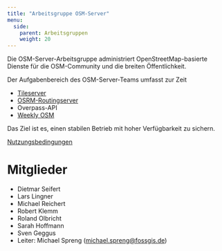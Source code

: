 ```yaml
---
title: "Arbeitsgruppe OSM-Server"
menu:
  side:
    parent: Arbeitsgruppen
    weight: 20
---
```


Die OSM-Server-Arbeitsgruppe administriert OpenStreetMap-basierte Dienste für
die OSM-Community und die breiten Öffentlichkeit.

Der Aufgabenbereich des OSM-Server-Teams umfasst zur Zeit

* [Tileserver](https://tile.openstreetmap.de/)
* [OSRM-Routingserver](https://routing.openstreetmap.de/)
* Overpass-API
* [Weekly OSM](https://weeklyosm.eu/)

Das Ziel ist es, einen stabilen Betrieb mit hoher Verfügbarkeit zu sichern.

[Nutzungsbedingungen](./nutzungsbedingungen)

# Mitglieder

* Dietmar Seifert
* Lars Lingner
* Michael Reichert
* Robert Klemm
* Roland Olbricht
* Sarah Hoffmann
* Sven Geggus
* Leiter: Michael Spreng (<michael.spreng@fossgis.de>)

